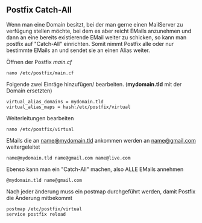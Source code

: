 ## Postfix Catch-All

Wenn man eine Domain besitzt, bei der man gerne einen MailServer zu verfügung stellen möchte, bei dem es aber reicht EMails anzunehmen und dann an eine bereits existierende EMail weiter zu schicken, so kann man postfix auf "Catch-All" einrichten. Somit nimmt Postfix alle oder nur bestimmte EMails an und sendet sie an einen Alias weiter.

Öffnen der Postfix *main.cf*

    nano /etc/postfix/main.cf

Folgende zwei Einräge hinzufügen/ bearbeiten. (**mydomain.tld** mit der Domain ersetzten)

    virtual_alias_domains = mydomain.tld 
    virtual_alias_maps = hash:/etc/postfix/virtual

Weiterleitungen bearbeiten

    nano /etc/postfix/virtual

EMails die an name@mydomain.tld ankommen werden an name@gmail.com weitergeleitet

    name@mydomain.tld name@gmail.com name@live.com

Ebenso kann man ein "Catch-All" machen, also ALLE EMails annehmen

    @mydomain.tld name@gmail.com

Nach jeder änderung muss ein postmap durchgeführt werden, damit Postfix die Änderung mitbekommt

    postmap /etc/postfix/virtual
    service postfix reload